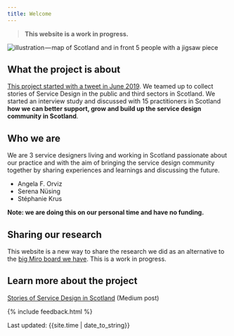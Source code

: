 ```yaml
---
title: Welcome
---
```


<blockquote class="alt">
  <p><strong>This website is a work in progress.</strong></p>
</blockquote>

![illustration — map of Scotland and in front 5 people with a jigsaw piece](/practitioner-stories/images/practionerstories-square-small.png)

## What the project is about
[This project started with a tweet in June 2019](https://medium.com/@angelaforviz/remember-that-tweet-8b36dbae82bc). We teamed up to collect stories of Service Design in the public and third sectors in Scotland. We started an interview study and discussed with 15 practitioners in Scotland **how we can better support, grow and build up the service design community in Scotland**.

## Who we are
We are 3 service designers living and working in Scotland passionate about our practice and with the aim of bringing the service design community together by sharing experiences and learnings and discussing the future.
- Angela F. Orviz
- Serena Nüsing
- Stéphanie Krus

**Note: we are doing this on our personal time and have no funding.**

## Sharing our research

This website is a new way to share the research we did as an alternative to the [big Miro board we have](https://miro.com/app/board/o9J_ldOzA14=/). This is a work in progress.


## Learn more about the project

[Stories of Service Design in Scotland](https://practitionerstories.medium.com/stories-of-service-design-in-scotland-8f267710a2ba) (Medium post)


{% include feedback.html %}
<div>Last updated: {{site.time | date_to_string}}</div>
